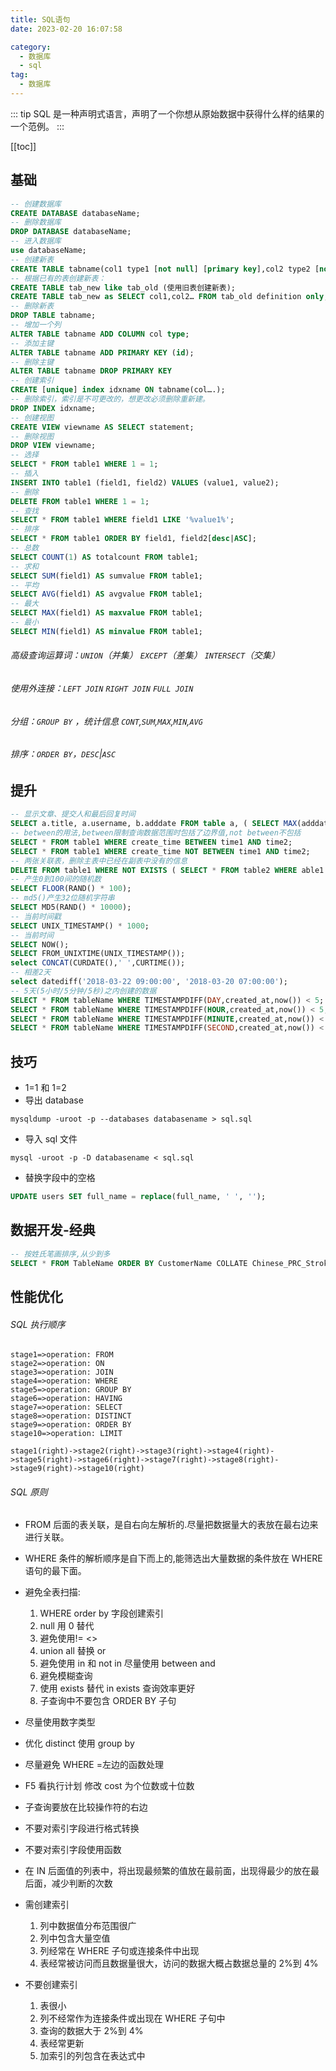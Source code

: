 ```yaml
---
title: SQL语句
date: 2023-02-20 16:07:58

category: 
  - 数据库
  - sql
tag: 
  - 数据库
---
```


::: tip
SQL 是一种声明式语言，声明了一个你想从原始数据中获得什么样的结果的一个范例。
:::

<!-- more -->

[[toc]]

## 基础

```sql
-- 创建数据库
CREATE DATABASE databaseName;
-- 删除数据库
DROP DATABASE databaseName;
-- 进入数据库
use databaseName;
-- 创建新表
CREATE TABLE tabname(col1 type1 [not null] [primary key],col2 type2 [not null],..);
-- 根据已有的表创建新表：
CREATE TABLE tab_new like tab_old (使用旧表创建新表);
CREATE TABLE tab_new as SELECT col1,col2… FROM tab_old definition only;
-- 删除新表
DROP TABLE tabname;
-- 增加一个列
ALTER TABLE tabname ADD COLUMN col type;
-- 添加主键
ALTER TABLE tabname ADD PRIMARY KEY (id);
-- 删除主键
ALTER TABLE tabname DROP PRIMARY KEY
-- 创建索引
CREATE [unique] index idxname ON tabname(col….);
-- 删除索引，索引是不可更改的，想更改必须删除重新建。
DROP INDEX idxname;
-- 创建视图
CREATE VIEW viewname AS SELECT statement;
-- 删除视图
DROP VIEW viewname;
-- 选择
SELECT * FROM table1 WHERE 1 = 1;
-- 插入
INSERT INTO table1 (field1, field2) VALUES (value1, value2);
-- 删除
DELETE FROM table1 WHERE 1 = 1;
-- 查找
SELECT * FROM table1 WHERE field1 LIKE '%value1%';
-- 排序
SELECT * FROM table1 ORDER BY field1, field2[desc|ASC];
-- 总数
SELECT COUNT(1) AS totalcount FROM table1;
-- 求和
SELECT SUM(field1) AS sumvalue FROM table1;
-- 平均
SELECT AVG(field1) AS avgvalue FROM table1;
-- 最大
SELECT MAX(field1) AS maxvalue FROM table1;
-- 最小
SELECT MIN(field1) AS minvalue FROM table1;
```

###### 高级查询运算词：`UNION`（并集） `EXCEPT`（差集） `INTERSECT`（交集）

###### 使用外连接：`LEFT JOIN` `RIGHT JOIN` `FULL JOIN`

###### 分组：`GROUP BY` ，统计信息 `CONT`,`SUM`,`MAX`,`MIN`,`AVG`

###### 排序：`ORDER BY`，`DESC`|`ASC`

## 提升

```sql
-- 显示文章、提交人和最后回复时间
SELECT a.title, a.username, b.adddate FROM table a, ( SELECT MAX(adddate) AS adddate FROM table WHERE table.title = a.title ) b;
-- between的用法,between限制查询数据范围时包括了边界值,not between不包括
SELECT * FROM table1 WHERE create_time BETWEEN time1 AND time2;
SELECT * FROM table1 WHERE create_time NOT BETWEEN time1 AND time2;
-- 两张关联表，删除主表中已经在副表中没有的信息
DELETE FROM table1 WHERE NOT EXISTS ( SELECT * FROM table2 WHERE able1.field1 = table2.field1 );
-- 产生0到100间的随机数
SELECT FLOOR(RAND() * 100);
-- md5()产生32位随机字符串
SELECT MD5(RAND() * 10000);
-- 当前时间戳
SELECT UNIX_TIMESTAMP() * 1000;
-- 当前时间
SELECT NOW();
SELECT FROM_UNIXTIME(UNIX_TIMESTAMP());
select CONCAT(CURDATE(),' ',CURTIME());
-- 相差2天
select datediff('2018-03-22 09:00:00', '2018-03-20 07:00:00');
-- 5天(5小时/5分钟/5秒)之内创建的数据
SELECT * FROM tableName WHERE TIMESTAMPDIFF(DAY,created_at,now()) < 5;
SELECT * FROM tableName WHERE TIMESTAMPDIFF(HOUR,created_at,now()) < 5;
SELECT * FROM tableName WHERE TIMESTAMPDIFF(MINUTE,created_at,now()) < 5;
SELECT * FROM tableName WHERE TIMESTAMPDIFF(SECOND,created_at,now()) < 5;
```

## 技巧

- 1=1 和 1=2
- 导出 database

```shell
mysqldump -uroot -p --databases databasename > sql.sql
```

- 导入 sql 文件

```shell
mysql -uroot -p -D databasename < sql.sql
```

- 替换字段中的空格

```sql
UPDATE users SET full_name = replace(full_name, ' ', '');
```

## 数据开发-经典

```sql
-- 按姓氏笔画排序,从少到多
SELECT * FROM TableName ORDER BY CustomerName COLLATE Chinese_PRC_Stroke_ci_as;
```

## 性能优化

###### SQL 执行顺序

```flow
stage1=>operation: FROM
stage2=>operation: ON
stage3=>operation: JOIN
stage4=>operation: WHERE
stage5=>operation: GROUP BY
stage6=>operation: HAVING
stage7=>operation: SELECT
stage8=>operation: DISTINCT
stage9=>operation: ORDER BY
stage10=>operation: LIMIT

stage1(right)->stage2(right)->stage3(right)->stage4(right)->stage5(right)->stage6(right)->stage7(right)->stage8(right)->stage9(right)->stage10(right)
```

###### SQL 原则

- FROM 后面的表关联，是自右向左解析的.尽量把数据量大的表放在最右边来进行关联。

- WHERE 条件的解析顺序是自下而上的,能筛选出大量数据的条件放在 WHERE 语句的最下面。

- 避免全表扫描:
  1. WHERE order by 字段创建索引
  2. null 用 0 替代
  3. 避免使用!= <>
  4. union all 替换 or
  5. 避免使用 in 和 not in 尽量使用 between and
  6. 避免模糊查询
  7. 使用 exists 替代 in exists 查询效率更好
  8. 子查询中不要包含 ORDER BY 子句
- 尽量使用数字类型

- 优化 distinct 使用 group by

- 尽量避免 WHERE =左边的函数处理

- F5 看执行计划 修改 cost 为个位数或十位数

- 子查询要放在比较操作符的右边

- 不要对索引字段进行格式转换

- 不要对索引字段使用函数

- 在 IN 后面值的列表中，将出现最频繁的值放在最前面，出现得最少的放在最后面，减少判断的次数

- 需创建索引
  1. 列中数据值分布范围很广
  2. 列中包含大量空值
  3. 列经常在 WHERE 子句或连接条件中出现
  4. 表经常被访问而且数据量很大，访问的数据大概占数据总量的 2%到 4%
- 不要创建索引
  1. 表很小
  2. 列不经常作为连接条件或出现在 WHERE 子句中
  3. 查询的数据大于 2%到 4%
  4. 表经常更新
  5. 加索引的列包含在表达式中

